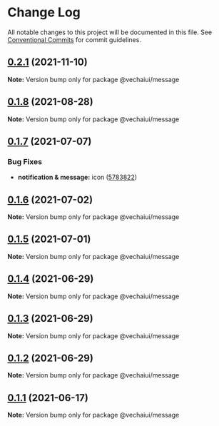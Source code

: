 # Change Log

All notable changes to this project will be documented in this file.
See [Conventional Commits](https://conventionalcommits.org) for commit guidelines.

## [0.2.1](https://github.com/vechai/vechaiui/compare/@vechaiui/message@0.1.8...@vechaiui/message@0.2.1) (2021-11-10)

**Note:** Version bump only for package @vechaiui/message





## [0.1.8](https://github.com/vechai/vechaiui/compare/@vechaiui/message@0.1.7...@vechaiui/message@0.1.8) (2021-08-28)

**Note:** Version bump only for package @vechaiui/message





## [0.1.7](https://github.com/vechai/vechaiui/compare/@vechaiui/message@0.1.6...@vechaiui/message@0.1.7) (2021-07-07)


### Bug Fixes

* **notification & message:** icon ([5783822](https://github.com/vechai/vechaiui/commit/5783822320792e79501377cb4fb7f1f200f977ea))





## [0.1.6](https://github.com/vechai/vechaiui/compare/@vechaiui/message@0.1.5...@vechaiui/message@0.1.6) (2021-07-02)

**Note:** Version bump only for package @vechaiui/message





## [0.1.5](https://github.com/vechai/vechaiui/compare/@vechaiui/message@0.1.4...@vechaiui/message@0.1.5) (2021-07-01)

**Note:** Version bump only for package @vechaiui/message





## [0.1.4](https://github.com/vechai/vechaiui/compare/@vechaiui/message@0.1.3...@vechaiui/message@0.1.4) (2021-06-29)

**Note:** Version bump only for package @vechaiui/message





## [0.1.3](https://github.com/vechai/vechaiui/compare/@vechaiui/message@0.1.2...@vechaiui/message@0.1.3) (2021-06-29)

**Note:** Version bump only for package @vechaiui/message





## [0.1.2](https://github.com/vechai/vechaiui/compare/@vechaiui/message@0.1.1...@vechaiui/message@0.1.2) (2021-06-29)

**Note:** Version bump only for package @vechaiui/message





## [0.1.1](https://github.com/vechai/vechaiui/compare/@vechaiui/message@0.1.0...@vechaiui/message@0.1.1) (2021-06-17)

**Note:** Version bump only for package @vechaiui/message
